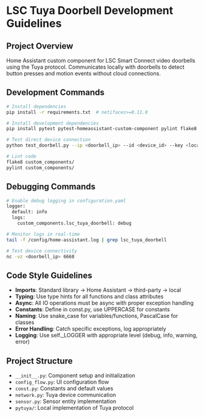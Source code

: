 # LSC Tuya Doorbell Development Guidelines

## Project Overview
Home Assistant custom component for LSC Smart Connect video doorbells using the Tuya protocol.
Communicates locally with doorbells to detect button presses and motion events without cloud connections.

## Development Commands
```bash
# Install dependencies
pip install -r requirements.txt  # netifaces>=0.11.0

# Install development dependencies
pip install pytest pytest-homeassistant-custom-component pylint flake8

# Test direct device connection
python test_doorbell.py --ip <doorbell_ip> --id <device_id> --key <local_key>

# Lint code
flake8 custom_components/
pylint custom_components/
```

## Debugging Commands
```bash
# Enable debug logging in configuration.yaml
logger:
  default: info
  logs:
    custom_components.lsc_tuya_doorbell: debug

# Monitor logs in real-time
tail -f /config/home-assistant.log | grep lsc_tuya_doorbell

# Test device connectivity
nc -vz <doorbell_ip> 6668
```

## Code Style Guidelines
- **Imports**: Standard library → Home Assistant → third-party → local
- **Typing**: Use type hints for all functions and class attributes
- **Async**: All IO operations must be async with proper exception handling
- **Constants**: Define in const.py, use UPPERCASE for constants
- **Naming**: Use snake_case for variables/functions, PascalCase for classes
- **Error Handling**: Catch specific exceptions, log appropriately
- **Logging**: Use self._LOGGER with appropriate level (debug, info, warning, error)

## Project Structure
- `__init__.py`: Component setup and initialization
- `config_flow.py`: UI configuration flow
- `const.py`: Constants and default values
- `network.py`: Tuya device communication
- `sensor.py`: Sensor entity implementation
- `pytuya/`: Local implementation of Tuya protocol
